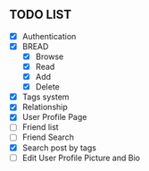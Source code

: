 ## TODO LIST 
- [x] Authentication
- [x] BREAD
    - [x] Browse
    - [x] Read    
    - [x] Add
    - [x] Delete
- [x] Tags system
- [x] Relationship 
- [x] User Profile Page
- [ ] Friend list
- [ ] Friend Search
- [x] Search post by tags
- [ ] Edit User Profile Picture and Bio